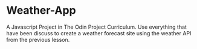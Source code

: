 # Weather-App

A Javascript Project in The Odin Project Curriculum.
Use everything that have been discuss to create a weather forecast site using the weather API from the previous lesson. 
